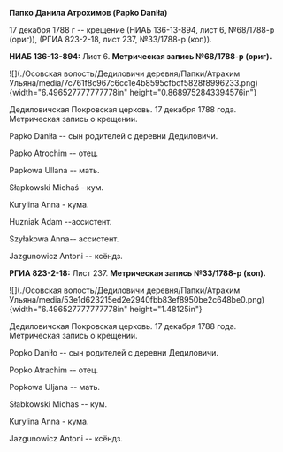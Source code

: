 **Папко Данила Атрохимов (Papko Daniła)**

17 декабря 1788 г -- крещение (НИАБ 136-13-894, лист 6, №68/1788-р
(ориг)), (РГИА 823-2-18, лист 237, №33/1788-р (коп)).

**НИАБ 136-13-894:** Лист 6. **Метрическая запись №68/1788-р (ориг).**

![](./Осовская волость/Дедиловичи деревня/Папки/Атрахим Ульяна/media/7c761f8c967c6cc1e4b8595cfbdf5828f8996233.png){width="6.496527777777778in"
height="0.8689752843394576in"}

Дедиловичская Покровская церковь. 17 декабря 1788 года. Метрическая
запись о крещении.

Papko Daniła -- сын родителей с деревни Дедиловичи.

Papko Atrochim -- отец.

Papkowa Ullana -- мать.

Słapkowski Michaś - кум.

Kurylina Anna - кума.

Huzniak Adam --ассистент.

Szyłakowa Anna-- ассистент.

Jazgunowicz Antoni -- ксёндз.

**РГИА 823-2-18:** Лист 237. **Метрическая запись №33/1788-р (коп).**

![](./Осовская волость/Дедиловичи деревня/Папки/Атрахим Ульяна/media/53e1d623215ed2e2940fbb83ef8950be2c648be0.png){width="6.496527777777778in"
height="1.48125in"}

Дедиловичская Покровская церковь. 17 декабря 1788 года. Метрическая
запись о крещении.

Popko Daniło -- сын родителей с деревни Дедиловичи.

Popko Atrachim -- отец.

Popkowa Uljana -- мать.

Słabkowski Michas -- кум.

Kurylina Anna - кума.

Jazgunowicz Antoni -- ксёндз.
